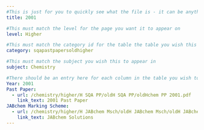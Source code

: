 ```yaml
---
#This is just for you to quickly see what the file is - it can be anything you want
title: 2001

#This must match the level for the page you want it to appear on
level: Higher

#This must match the category id for the table the table you wish this to appear in
category: sqapastpapersoldhigher

#This must match the subject you wish this to appear in
subject: Chemistry

#There should be an entry here for each column in the table you wish to populate:
Year: 2001
Past Paper: 
  - url: /chemistry/higher/H SQA PP/oldH SQA PP/oldHchem PP 2001.pdf
    link_text: 2001 Past Paper
JABchem Marking Scheme:
  - url: /chemistry/higher/H JABchem Msch/oldH JABchem Msch/oldH JABchem Msch 2001.pdf
    link_text: JABchem Solutions
---
```

